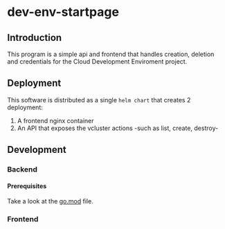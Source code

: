 # dev-env-startpage

## Introduction
This program is a simple api and frontend that handles creation, deletion and credentials for the Cloud Development Enviroment project.

## Deployment
This software is distributed as a single `helm chart` that creates 2 deployment:
1.  A frontend nginx container
2.  An API that exposes the vcluster actions -such as list, create, destroy-

## Development
### Backend
#### Prerequisites
Take a look at the [go.mod](./backend/go.mod) file.

### Frontend